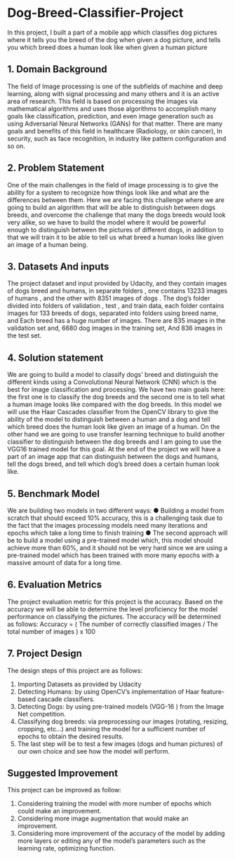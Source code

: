 # Dog-Breed-Classifier-Project



In this project, I built a part of a mobile app which classifies dog pictures where it tells you the breed
of the dog when given a dog picture, and tells you which breed does a human look like when given a human picture 

## 1. Domain Background
The field of Image processing is one of the subfields of machine and deep learning, along with signal processing and many others and it is an active area of research.
This field is based on processing the images via mathematical algorithms and uses those algorithms to accomplish many goals like classification, prediction, and even image generation such as using Adversarial Neural Networks (GANs) for that matter.
There are many goals and benefits of this field in healthcare (Radiology, or skin cancer), In security, such as face recognition, in industry like pattern configuration and so on. 

## 2. Problem Statement
One of the main challenges in the field of image processing is to give the ability for a system to recognize how things look like and what are the differences between them.
Here  we are facing this challenge where we are going to build an algorithm that will be able to distinguish between dogs breeds, and overcome the challenge that many the dogs breeds would look very alike, so we have to build the model where it would be powerful enough to distinguish between the pictures of different dogs, in addition to that we will train it to be able to tell us what breed a human looks like given an image of a human being. 


## 3. Datasets And inputs
The project dataset and input provided by Udacity, and they contain images of dogs
breed and humans, in separate folders , one contains 13233 images of humans , and the
other with 8351 images of dogs .
The dog’s folder divided into folders of validation , test , and train data, each folder
contains images for 133 breeds of dogs, separated into folders using breed name, and
Each breed has a huge number of images.
There are 835 images in the validation set and, 6680 dog images in the training set, And
836 images in the test set.


## 4. Solution statement
We are going to build a model to classify dogs' breed and distinguish the different kinds using a Convolutional Neural Network (CNN) which is the best for image classification and processing. We have two main goals here: the first one is to classify the dog breeds and the second one is to tell what a human image looks like compared with the dog breeds.
In this model we will use the Haar Cascades classifier from the OpenCV library to give the ability of the model to distinguish between a human and a dog and tell which breed does the human look like given an image of a human. On the other hand we are going to use transfer learning technique to build another classifier to distinguish between the dog breeds and I am going to use the VGG16 trained model for this goal. At the end of the project we will have a part of an image app that can distinguish between the dogs and humans, tell the dogs breed, and tell which dog’s breed does a certain human look like. 


## 5. Benchmark Model
We are building two models in two different ways:
● Building a model from scratch that should exceed 10% accuracy, this is a challenging task due to the fact that the images processing models need many iterations and epochs which take a long time to finish training
● The second approach will be to build a model using a pre-trained model which, this model should achieve more than 60%, and it should not be very hard since we are using a pre-trained model which has been trained with more many epochs with a massive amount of data for a long time. 


## 6. Evaluation Metrics
The project evaluation metric for this project is the accuracy. Based on the accuracy we will be able to determine the level proficiency for the model performance on classifying the pictures.
The accuracy will be determined as follows:
Accuracy = ( The number of correctly classified images / The total number of images ) x 100


## 7. Project Design
The design steps of this project are as follows: 
1. Importing Datasets as provided by Udacity
2. Detecting Humans: by using OpenCV’s implementation of Haar feature-based cascade
classifiers.
3. Detecting Dogs: by using pre-trained models (VGG-16 ) from the Image Net competition.
4. Classifying dog breeds: via preprocessing our images  (rotating, resizing, cropping, etc...) and training the model for a sufficient number of epochs to obtain the desired results.
5. The last step will be to test a few images (dogs and human pictures) of our own choice and see how the model will perform. 



## Suggested Improvement

This project can be improved as follow:
1. Considering training the model with more number of epochs which could make an
improvement.
2. Considering more image augmentation that would make an improvement.
3. Considering more improvement of the accuracy of the model by adding more layers
or editing any of the model’s parameters such as the learning rate, optimizing function.
